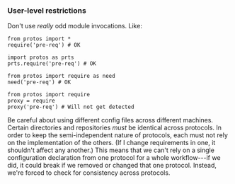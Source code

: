 ### User-level restrictions
Don't use *really* odd module invocations. Like:

    from protos import *
    require('pre-req') # OK
    
    import protos as prts
    prts.require('pre-req') # OK
    
    from protos import require as need
    need('pre-req') # OK
    
    from protos import require
    proxy = require
    proxy('pre-req') # Will not get detected

Be careful about using different config files across different machines. Certain directories and repositories *must* be identical across protocols. In order to keep the semi-independent nature of protocols, each must not rely on the implementation of the others. (If I change requirements in one, it shouldn't affect any another.) This means that we can't rely on a single configuration declaration from one protocol for a whole workflow---if we did, it could break if we removed or changed that one protocol. Instead, we're forced to check for consistency across protocols.
